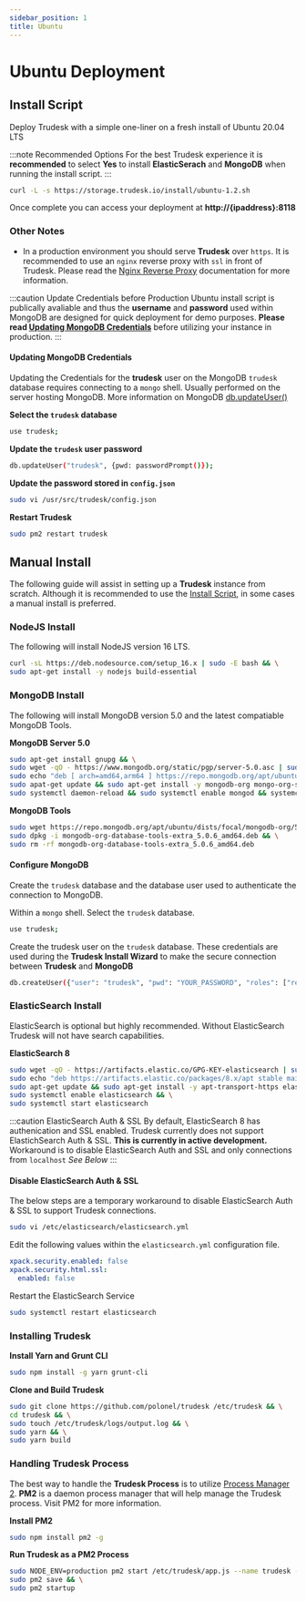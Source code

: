 ```yaml
---
sidebar_position: 1
title: Ubuntu
---
```


# Ubuntu Deployment

## Install Script
Deploy Trudesk with a simple one-liner on a fresh install of Ubuntu 20.04 LTS

:::note Recommended Options
For the best Trudesk experience it is **recommended** to select **Yes** to install **ElasticSerach** and  **MongoDB** when running the install script.
:::

```bash
curl -L -s https://storage.trudesk.io/install/ubuntu-1.2.sh
```

Once complete you can access your deployment at **http://{ipaddress}:8118**

### Other Notes
- In a production environment you should serve **Trudesk** over `https`. It is recommended to use an `nginx` reverse proxy with `ssl` in front of Trudesk.
Please read the [Nginx Reverse Proxy](/) documentation for more information.

:::caution Update Credentials before Production
Ubuntu install script is publically avaliable and thus the **username** and **password** used within MongoDB are designed for quick deployment for demo purposes. **Please read [Updating MongoDB Credentials](/)** before utilizing your instance in production.
:::

#### Updating MongoDB Credentials
Updating the Credentials for the **trudesk** user on the MongoDB `trudesk` database requires connecting to a `mongo` shell. Usually performed on the server hosting MongoDB. More information on MongoDB [db.updateUser()](https://docs.mongodb.com/manual/reference/method/db.updateUser/)

**Select the `trudesk` database**
```bash
use trudesk;
```

**Update the `trudesk` user password**
```bash
db.updateUser("trudesk", {pwd: passwordPrompt()});
```

**Update the password stored in `config.json`**
```bash
sudo vi /usr/src/trudesk/config.json
```

**Restart Trudesk**
```bash
sudo pm2 restart trudesk
```

## Manual Install
The following guide will assist in setting up a **Trudesk** instance from scratch. Although it is recommended to use the [Install Script](/), in some cases a manual install is preferred.

### NodeJS Install
The following will install NodeJS version 16 LTS.

```bash
curl -sL https://deb.nodesource.com/setup_16.x | sudo -E bash && \
sudo apt-get install -y nodejs build-essential
```

### MongoDB Install
The following will install MongoDB version 5.0 and the latest compatiable MongoDB Tools.

**MongoDB Server 5.0**
```bash
sudo apt-get install gnupg && \
sudo wget -qO - https://www.mongodb.org/static/pgp/server-5.0.asc | sudo apt-key add - && \
sudo echo "deb [ arch=amd64,arm64 ] https://repo.mongodb.org/apt/ubuntu focal/mongodb-org/5.0 multiverse" | sudo tee /etc/apt/sources.list.d/mongodb-org-5.0.list && \
sudo apat-get update && sudo apt-get install -y mongodb-org mongo-org-shell && \
sudo systemctl daemon-reload && sudo systemctl enable mongod && systemctl start mongod
```

**MongoDB Tools**
```bash
sudo wget https://repo.mongodb.org/apt/ubuntu/dists/focal/mongodb-org/5.0/multiverse/binary-amd64/mongodb-org-database-tools-extra_5.0.6_amd64.deb && \
sudo dpkg -i mongodb-org-database-tools-extra_5.0.6_amd64.deb && \
sudo rm -rf mongodb-org-database-tools-extra_5.0.6_amd64.deb
```

#### Configure MongoDB
Create the `trudesk` database and the database user used to authenticate the connection to MongoDB.

Within a `mongo` shell. Select the `trudesk` database.
```bash
use trudesk;
```

Create the trudesk user on the `trudesk` database. These credentials are used during the **Trudesk  Install Wizard** to make the secure connection between **Trudesk** and **MongoDB**
```bash
db.createUser({"user": "trudesk", "pwd": "YOUR_PASSWORD", "roles": ["readWrite", "dbAdmin"]});
```

### ElasticSearch Install
ElasticSearch is optional but highly recommended. Without ElasticSearch Trudesk will not have search capabilities.

**ElasticSearch 8**
```bash
sudo wget -qO - https://artifacts.elastic.co/GPG-KEY-elasticsearch | sudo apt-key add && \
sudo echo "deb https://artifacts.elastic.co/packages/8.x/apt stable main" | sudo tee -a /etc/apt/sources.list.d/elastic-8.x.list && \
sudo apt-get update && sudo apt-get install -y apt-transport-https elasticsearch && \
sudo systemctl enable elasticsearch && \
sudo systemctl start elasticsearch
```

:::caution ElasticSearch Auth & SSL
By default, ElasticSearch 8 has authenication and SSL enabled. Trudesk currently does not support ElastichSearch Auth & SSL. **This is currently in active development.** Workaround is to disable ElasticSearch Auth and SSL and only connections from `localhost` *See Below*
:::

#### Disable ElasticSearch Auth & SSL
The below steps are a temporary workaround to disable ElasticSearch Auth & SSL to support Trudesk connections.

```bash
sudo vi /etc/elasticsearch/elasticsearch.yml
```

Edit the following values within the `elasticsearch.yml` configuration file.

```yml
xpack.security.enabled: false
xpack.security.html.ssl:
  enabled: false
```

Restart the ElasticSearch Service
```bash
sudo systemctl restart elasticsearch
```

### Installing Trudesk

**Install Yarn and Grunt CLI**
```bash
sudo npm install -g yarn grunt-cli
```

**Clone and Build Trudesk**
```bash
sudo git clone https://github.com/polonel/trudesk /etc/trudesk && \
cd trudesk && \
sudo touch /etc/trudesk/logs/output.log && \
sudo yarn && \
sudo yarn build
```

### Handling Trudesk Process
The best way to handle the **Trudesk Process** is to utilize [Process Manager 2](https://pm2.keymetrics.io/). **PM2** is a daemon process manager that will help manage the Trudesk process. Visit PM2 for more information.

**Install PM2**
```bash
sudo npm install pm2 -g
```

**Run Trudesk as a PM2 Process**
```bash
sudo NODE_ENV=production pm2 start /etc/trudesk/app.js --name trudesk -l /etc/trudesk/logs/output.log --merge-logs && \
sudo pm2 save && \
sudo pm2 startup
```


